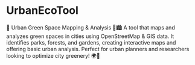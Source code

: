 # UrbanEcoTool
🚀 Urban Green Space Mapping &amp; Analysis 🌿🏙️ A tool that maps and analyzes green spaces in cities using OpenStreetMap &amp; GIS data. It identifies parks, forests, and gardens, creating interactive maps and offering basic urban analysis. Perfect for urban planners and researchers looking to optimize city greenery! 🌍💚
